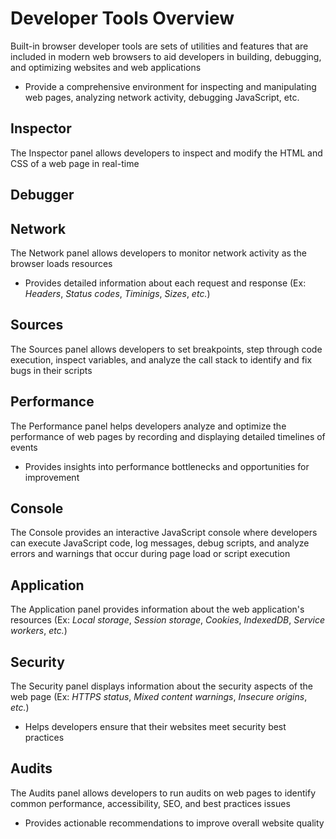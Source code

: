 # Developer Tools Overview

Built-in browser developer tools are sets of utilities and features that are included in modern web browsers to aid developers in building, debugging, and optimizing websites and web applications

* Provide a comprehensive environment for inspecting and manipulating web pages, analyzing network activity, debugging JavaScript, etc.

## Inspector

The Inspector panel allows developers to inspect and modify the HTML and CSS of a web page in real-time

## Debugger

## Network

The Network panel allows developers to monitor network activity as the browser loads resources 

* Provides detailed information about each request and response (Ex: *Headers*, *Status codes*, *Timinigs*, *Sizes*, *etc.*)

## Sources

The Sources panel allows developers to set breakpoints, step through code execution, inspect variables, and analyze the call stack to identify and fix bugs in their scripts

## Performance 

The Performance panel helps developers analyze and optimize the performance of web pages by recording and displaying detailed timelines of events

* Provides insights into performance bottlenecks and opportunities for improvement

## Console

The Console provides an interactive JavaScript console where developers can execute JavaScript code, log messages, debug scripts, and analyze errors and warnings that occur during page load or script execution

## Application 

The Application panel provides information about the web application's resources (Ex: *Local storage*, *Session storage*, *Cookies*, *IndexedDB*, *Service workers*, *etc.*)

## Security

The Security panel displays information about the security aspects of the web page (Ex: *HTTPS status*, *Mixed content warnings*, *Insecure origins*, *etc.*)

* Helps developers ensure that their websites meet security best practices

## Audits

The Audits panel allows developers to run audits on web pages to identify common performance, accessibility, SEO, and best practices issues

* Provides actionable recommendations to improve overall website quality

